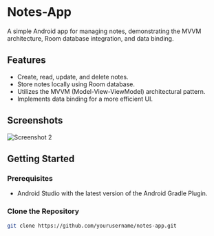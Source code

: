 # Notes-App

A simple Android app for managing notes, demonstrating the MVVM architecture, Room database integration, and data binding.

## Features

- Create, read, update, and delete notes.
- Store notes locally using Room database.
- Utilizes the MVVM (Model-View-ViewModel) architectural pattern.
- Implements data binding for a more efficient UI.

## Screenshots


![Screenshot 2](![IMG-20230902-WA0006](https://github.com/Darpan2004/Notes-App/assets/126506854/88acf842-7621-49ac-910f-bf1b191ce7eb)
)
## Getting Started

### Prerequisites

- Android Studio with the latest version of the Android Gradle Plugin.

### Clone the Repository

```bash
git clone https://github.com/yourusername/notes-app.git
